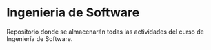 # Ingenieria de Software
Repositorio donde se almacenarán todas las actividades del curso de Ingeniería de Software.
